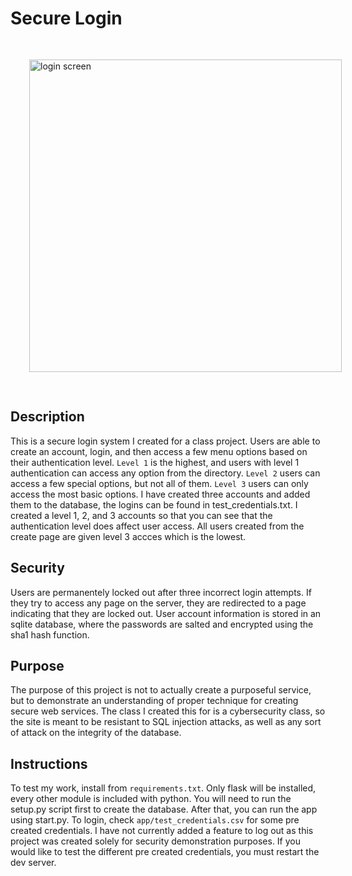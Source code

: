 # Secure Login

<img alt="login screen" src="https://srodgers.w3.uvm.edu/cs166/login.png" style="width: 500px; margin: 30px;">

## Description
This is a secure login system I created for a class project. Users are able to create an account, login, and then access a few menu options based on their authentication level. `Level 1` is the highest, and users with level 1
authentication can access any option from the directory. `Level 2` users can access a few special options, but not all of them. `Level 3` users can only access 
the most basic options. I have created three accounts and added them to the database, the logins can be found in test_credentials.txt. I created a level 1, 2, 
and 3 accounts so that you can see that the authentication level does affect user access. All users created from the create page are given level 3 accces which 
is the lowest. 

## Security
Users are permanentely locked out after three incorrect login attempts. If they try to access any page on the server, they are redirected to a page indicating that they are locked out. User account information is stored in an sqlite database, where the passwords are salted and encrypted using the sha1 hash function.

## Purpose
The purpose of this project is not to actually create a purposeful service, but to demonstrate an understanding of proper technique for creating secure web services. The class I created this for is a cybersecurity class, so the site is meant to be resistant to SQL injection attacks, as well as any sort of attack on the integrity of the database.

## Instructions
To test my work, install from `requirements.txt`. Only flask will be installed, every other module is included with python. You will need to run the setup.py script first to create the
database. After that, you can run the app using start.py. To login, check `app/test_credentials.csv` for some pre created credentials. I have not currently added a feature to log out as this project
was created solely for security demonstration purposes. If you would like to test the different pre created credentials, you must restart the dev server.
